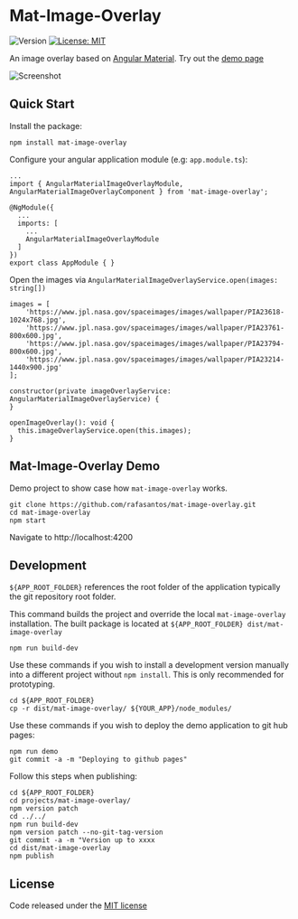 # Mat-Image-Overlay
![Version](https://img.shields.io/badge/version-1.0.0-blue.svg?cacheSeconds=2592000)
[![License: MIT](https://img.shields.io/badge/License-MIT-yellow.svg)](https://github.com/kefranabg/readme-md-generator/blob/master/LICENSE)

An image overlay based on [Angular Material](https://material.angular.io/). Try out the [demo page](https://rafasantos.github.io/mat-image-overlay/)

![Screenshot](https://raw.githubusercontent.com/rafasantos/mat-image-overlay/master/src/assets/screenshot.jpg "Screenshot from demo page")

## Quick Start
Install the package:

```
npm install mat-image-overlay
```

Configure your angular application module (e.g: `app.module.ts`):
```
...
import { AngularMaterialImageOverlayModule, AngularMaterialImageOverlayComponent } from 'mat-image-overlay';

@NgModule({
  ...
  imports: [
    ...
    AngularMaterialImageOverlayModule
  ]
})
export class AppModule { }
```

Open the images via `AngularMaterialImageOverlayService.open(images: string[])`
```
images = [
    'https://www.jpl.nasa.gov/spaceimages/images/wallpaper/PIA23618-1024x768.jpg',
    'https://www.jpl.nasa.gov/spaceimages/images/wallpaper/PIA23761-800x600.jpg',
    'https://www.jpl.nasa.gov/spaceimages/images/wallpaper/PIA23794-800x600.jpg',
    'https://www.jpl.nasa.gov/spaceimages/images/wallpaper/PIA23214-1440x900.jpg'
];

constructor(private imageOverlayService: AngularMaterialImageOverlayService) {
}

openImageOverlay(): void {
  this.imageOverlayService.open(this.images);
}
```

## Mat-Image-Overlay Demo
Demo project to show case how `mat-image-overlay` works.

```
git clone https://github.com/rafasantos/mat-image-overlay.git
cd mat-image-overlay
npm start
```

Navigate to http://localhost:4200

## Development
`${APP_ROOT_FOLDER}` references the root folder of the application typically the git repository root folder.

This command builds the project and override the local `mat-image-overlay` installation.
The built package is located at `${APP_ROOT_FOLDER} dist/mat-image-overlay`
```
npm run build-dev
```

Use these commands if you wish to install a development version manually into a different project without `npm install`. This is only recommended for prototyping.
```
cd ${APP_ROOT_FOLDER}
cp -r dist/mat-image-overlay/ ${YOUR_APP}/node_modules/
```

Use these commands if you wish to deploy the demo application to git hub pages:
```
npm run demo
git commit -a -m "Deploying to github pages"
```

Follow this steps when publishing:
```
cd ${APP_ROOT_FOLDER}
cd projects/mat-image-overlay/
npm version patch
cd ../../
npm run build-dev
npm version patch --no-git-tag-version
git commit -a -m "Version up to xxxx
cd dist/mat-image-overlay
npm publish
```

## License
Code released under the [MIT license](LICENSE)
